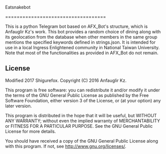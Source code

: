 
Eatsnakebot

===================================

This is a python Telegram bot based on AFX_Bot's structure, which is Anfauglir Kz's work.
This bot provides a random choice of dining along with its geolocation from the database when other members in the same group mentions the specified keywords defined in strings.json.
It is intended for use in a local Ingress Enlightened community in National Taiwan University.
Note that most of the functionalities as provided in AFX_Bot do not remain.


License
-------

Modified 2017 Shigurefox.
Copyright (C) 2016 Anfauglir Kz.

This program is free software: you can redistribute it and/or modify
it under the terms of the GNU General Public License as published by
the Free Software Foundation, either version 3 of the License, or
(at your option) any later version.

This program is distributed in the hope that it will be useful,
but WITHOUT ANY WARRANTY; without even the implied warranty of
MERCHANTABILITY or FITNESS FOR A PARTICULAR PURPOSE.  See the
GNU General Public License for more details.

You should have received a copy of the GNU General Public License
along with this program.  If not, see <http://www.gnu.org/licenses/>.
